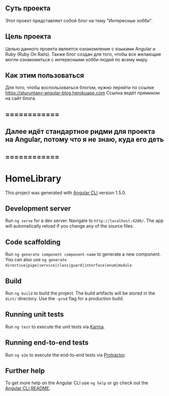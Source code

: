 ## Суть проекта

Этот проект представляет собой блог на тему "Интересные хобби".

## Цель проекта

Целью данного проекта является ознакомление с языками Angular и Ruby (Ruby On Rails). Также блог создан для того, 
чтобы все желающие могли ознакомиться с интересными хобби людей по всему миру.

## Как этим пользоваться

Для того, чтобы воспользоваться блогом, нужно перейти по ссылке https://aturuntaev-angular-blog.herokuapp.com
Ссылка ведёт прямиком на сайт блога.

## ============
## Далее идёт стандартное ридми для проекта на Angular, потому что я не знаю, куда его деть 
## ============

# HomeLibrary

This project was generated with [Angular CLI](https://github.com/angular/angular-cli) version 1.5.0.

## Development server

Run `ng serve` for a dev server. Navigate to `http://localhost:4200/`. The app will automatically reload if you change any of the source files.

## Code scaffolding

Run `ng generate component component-name` to generate a new component. You can also use `ng generate directive|pipe|service|class|guard|interface|enum|module`.

## Build

Run `ng build` to build the project. The build artifacts will be stored in the `dist/` directory. Use the `-prod` flag for a production build.

## Running unit tests

Run `ng test` to execute the unit tests via [Karma](https://karma-runner.github.io).

## Running end-to-end tests

Run `ng e2e` to execute the end-to-end tests via [Protractor](http://www.protractortest.org/).

## Further help

To get more help on the Angular CLI use `ng help` or go check out the [Angular CLI README](https://github.com/angular/angular-cli/blob/master/README.md).
